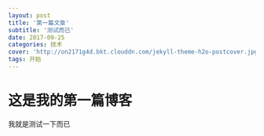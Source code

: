 ```yaml
---
layout: post
title: '第一篇文章'
subtitle: '测试而已'
date: 2017-09-25
categories: 技术
cover: 'http://on2171g4d.bkt.clouddn.com/jekyll-theme-h2o-postcover.jpg'
tags: 开始
---
```


# 这是我的第一篇博客
我就是测试一下而已